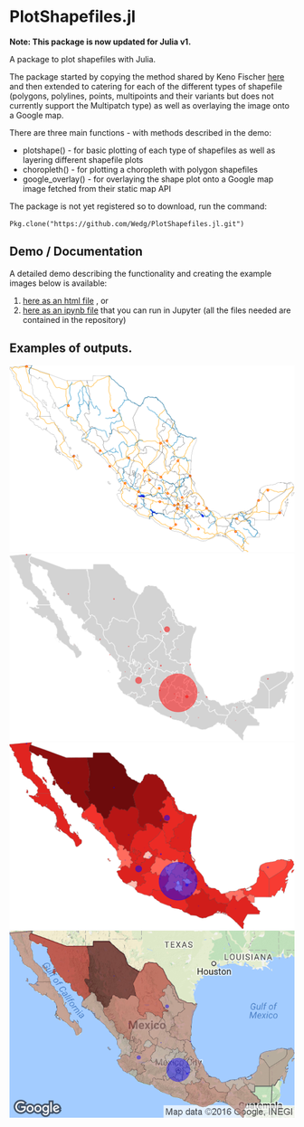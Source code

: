 PlotShapefiles.jl
=================

**Note: This package is now updated for Julia v1.**

A package to plot shapefiles with Julia.

The package started by copying the method shared by Keno Fischer [here](http://nbviewer.jupyter.org/github/JuliaX/iap2014/blob/master/GeoData.ipynb) and then extended to catering for each of the different types of shapefile (polygons, polylines, points, multipoints and their variants but does not currently support the Multipatch type) as well as overlaying the image onto a Google map.

There are three main functions - with methods described in the demo:
- plotshape() - for basic plotting of each type of shapefiles as well as layering different shapefile plots
- choropleth() - for plotting a choropleth with polygon shapefiles
- google_overlay() - for overlaying the shape plot onto a Google map image fetched from their static map API

The package is not yet registered so to download, run the command:
```jlcon
Pkg.clone("https://github.com/Wedg/PlotShapefiles.jl.git")
```

## Demo / Documentation

A detailed demo describing the functionality and creating the example images below is available:  
1. [here as an html file](http://htmlpreview.github.com/?https://github.com/Wedg/PlotShapefiles.jl/blob/master/demo/PlotShapefiles_Demo_1.html) , or  
2. [here as an ipynb file](demo/PlotShapefiles_Demo_1.ipynb) that you can run in Jupyter (all the files needed are contained in the repository)

## Examples of outputs.
![](demo/mexico_shp1.png)
![](demo/mexico_shp2.png)
![](demo/mexico_ch1.png)
![](demo/mexico_google.png)
